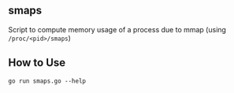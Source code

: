## smaps
Script to compute memory usage of a process due to mmap (using `/proc/<pid>/smaps`)

## How to Use
`go run smaps.go --help`
